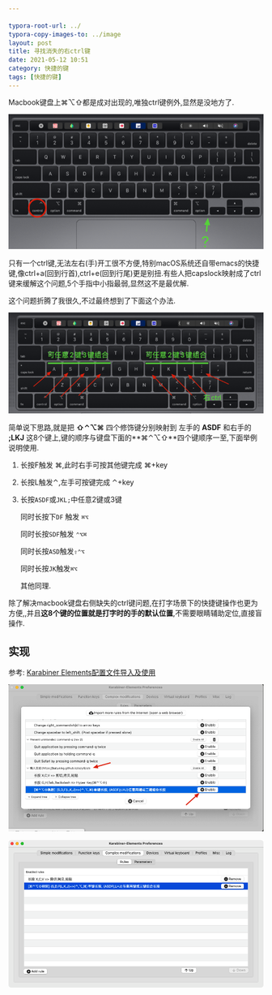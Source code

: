 ```yaml
---

typora-root-url: ../
typora-copy-images-to: ../image
layout: post
title: 寻找消失的右ctrl键
date: 2021-05-12 10:51
category: 快捷的键
tags: [快捷的键]
---
```




Macbook键盘上⌘⌥⇧都是成对出现的,唯独ctrl键例外,显然是没地方了.   



![image-20210512105754346](/image/image-20210512105754346.png)



只有一个ctrl键,无法左右(手)开工很不方便,特别macOS系统还自带emacs的快捷键,像ctrl+a(回到行首),ctrl+e(回到行尾)更是别扭.有些人把capslock映射成了ctrl键来缓解这个问题,5个手指中小指最弱,显然这不是最优解.



这个问题折腾了我很久,不过最终想到了下面这个办法. 

![image-20210512111333295](/image/image-20210512111333295.png)



简单说下思路,就是把 **⇧⌃⌥⌘** 四个修饰键分别映射到 左手的 **ASDF** 和右手的 **;LKJ**  这8个键上,键的顺序与键盘下面的**⌘⌃⌥⇧**四个键顺序一至,下面举例说明使用.

1. 长按F触发 ⌘,此时右手可按其他键完成 ⌘+key

2. 长按L触发⌃,左手可按键完成 ⌃+key

3. 长按`ASDF`或`JKL;`中任意2键或3键

   同时长按下`DF` 触发 `⌘⌥`

   同时长按`SDF`触发 `⌃⌥⌘`

   同时长按`ASD`触发`⇧⌃⌥`

   同时长按`JK`触发`⌘⌥`

   其他同理.



除了解决macbook键盘右侧缺失的ctrl键问题,在打字场景下的快捷键操作也更为方便,,并且**这8个键的位置就是打字时的手的默认位置**,不需要眼睛辅助定位,直接盲操作.



## 实现

参考: [Karabiner Elements配置文件导入及使用](https://babyking.github.io/%E5%BF%AB%E6%8D%B7%E7%9A%84%E9%94%AE/2021/05/12/karabiner-pei-zhi-wen-jian-dao-ru-ji-shi-yong.html)



![image-20210512131854564](/image/image-20210512131854564.png)

![image-20210512131923311](/image/image-20210512131923311.png)